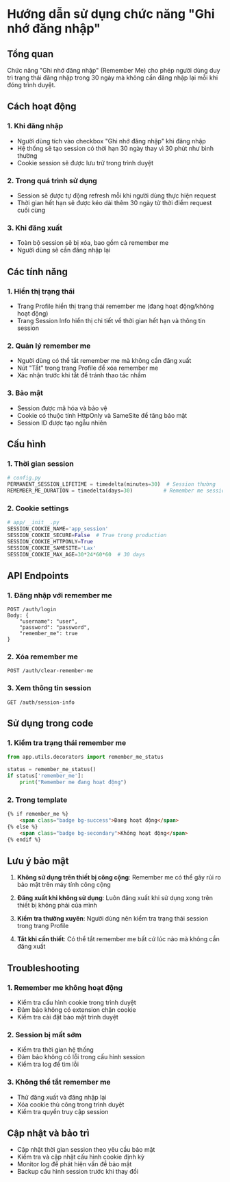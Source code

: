 # Hướng dẫn sử dụng chức năng "Ghi nhớ đăng nhập"

## Tổng quan
Chức năng "Ghi nhớ đăng nhập" (Remember Me) cho phép người dùng duy trì trạng thái đăng nhập trong 30 ngày mà không cần đăng nhập lại mỗi khi đóng trình duyệt.

## Cách hoạt động

### 1. Khi đăng nhập
- Người dùng tích vào checkbox "Ghi nhớ đăng nhập" khi đăng nhập
- Hệ thống sẽ tạo session có thời hạn 30 ngày thay vì 30 phút như bình thường
- Cookie session sẽ được lưu trữ trong trình duyệt

### 2. Trong quá trình sử dụng
- Session sẽ được tự động refresh mỗi khi người dùng thực hiện request
- Thời gian hết hạn sẽ được kéo dài thêm 30 ngày từ thời điểm request cuối cùng

### 3. Khi đăng xuất
- Toàn bộ session sẽ bị xóa, bao gồm cả remember me
- Người dùng sẽ cần đăng nhập lại

## Các tính năng

### 1. Hiển thị trạng thái
- Trang Profile hiển thị trạng thái remember me (đang hoạt động/không hoạt động)
- Trang Session Info hiển thị chi tiết về thời gian hết hạn và thông tin session

### 2. Quản lý remember me
- Người dùng có thể tắt remember me mà không cần đăng xuất
- Nút "Tắt" trong trang Profile để xóa remember me
- Xác nhận trước khi tắt để tránh thao tác nhầm

### 3. Bảo mật
- Session được mã hóa và bảo vệ
- Cookie có thuộc tính HttpOnly và SameSite để tăng bảo mật
- Session ID được tạo ngẫu nhiên

## Cấu hình

### 1. Thời gian session
```python
# config.py
PERMANENT_SESSION_LIFETIME = timedelta(minutes=30)  # Session thường
REMEMBER_ME_DURATION = timedelta(days=30)          # Remember me session
```

### 2. Cookie settings
```python
# app/__init__.py
SESSION_COOKIE_NAME='app_session'
SESSION_COOKIE_SECURE=False  # True trong production
SESSION_COOKIE_HTTPONLY=True
SESSION_COOKIE_SAMESITE='Lax'
SESSION_COOKIE_MAX_AGE=30*24*60*60  # 30 days
```

## API Endpoints

### 1. Đăng nhập với remember me
```
POST /auth/login
Body: {
    "username": "user",
    "password": "password", 
    "remember_me": true
}
```

### 2. Xóa remember me
```
POST /auth/clear-remember-me
```

### 3. Xem thông tin session
```
GET /auth/session-info
```

## Sử dụng trong code

### 1. Kiểm tra trạng thái remember me
```python
from app.utils.decorators import remember_me_status

status = remember_me_status()
if status['remember_me']:
    print("Remember me đang hoạt động")
```

### 2. Trong template
```html
{% if remember_me %}
    <span class="badge bg-success">Đang hoạt động</span>
{% else %}
    <span class="badge bg-secondary">Không hoạt động</span>
{% endif %}
```

## Lưu ý bảo mật

1. **Không sử dụng trên thiết bị công cộng**: Remember me có thể gây rủi ro bảo mật trên máy tính công cộng

2. **Đăng xuất khi không sử dụng**: Luôn đăng xuất khi sử dụng xong trên thiết bị không phải của mình

3. **Kiểm tra thường xuyên**: Người dùng nên kiểm tra trạng thái session trong trang Profile

4. **Tắt khi cần thiết**: Có thể tắt remember me bất cứ lúc nào mà không cần đăng xuất

## Troubleshooting

### 1. Remember me không hoạt động
- Kiểm tra cấu hình cookie trong trình duyệt
- Đảm bảo không có extension chặn cookie
- Kiểm tra cài đặt bảo mật trình duyệt

### 2. Session bị mất sớm
- Kiểm tra thời gian hệ thống
- Đảm bảo không có lỗi trong cấu hình session
- Kiểm tra log để tìm lỗi

### 3. Không thể tắt remember me
- Thử đăng xuất và đăng nhập lại
- Xóa cookie thủ công trong trình duyệt
- Kiểm tra quyền truy cập session

## Cập nhật và bảo trì

- Cập nhật thời gian session theo yêu cầu bảo mật
- Kiểm tra và cập nhật cấu hình cookie định kỳ
- Monitor log để phát hiện vấn đề bảo mật
- Backup cấu hình session trước khi thay đổi 

